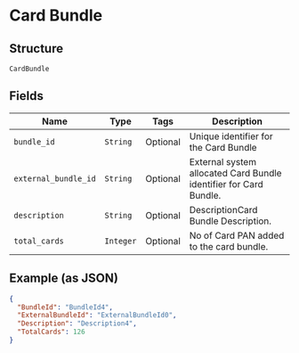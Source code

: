 
# Card Bundle

## Structure

`CardBundle`

## Fields

| Name | Type | Tags | Description |
|  --- | --- | --- | --- |
| `bundle_id` | `String` | Optional | Unique identifier for the Card Bundle |
| `external_bundle_id` | `String` | Optional | External system allocated Card Bundle identifier for Card Bundle. |
| `description` | `String` | Optional | DescriptionCard Bundle Description. |
| `total_cards` | `Integer` | Optional | No of Card PAN added to the card bundle. |

## Example (as JSON)

```json
{
  "BundleId": "BundleId4",
  "ExternalBundleId": "ExternalBundleId0",
  "Description": "Description4",
  "TotalCards": 126
}
```

